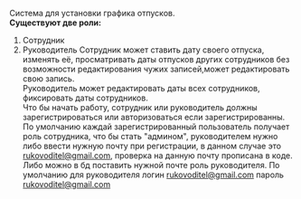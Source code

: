 Система для установки графика отпусков.<br>
<b>Существуют две роли:</b>
1. Сотрудник
2. Руководитель
Сотрудник может ставить дату своего отпуска, изменять её, просматривать даты отпусков других сотрудников без возможности редактирования чужих записей,может редактировать свою запись.<br>
Руководитель может редактировать даты всех сотрудников, фиксировать даты сотрудников.<br>
Что бы начать работу, сотрудник или руководитель должны зарегистрироваться или авторизоваться если зарегистрированны.<br>
По умолчанию каждай зарегистрированный пользователь получает роль сотрудника, что бы стать "админом", руководителем нужно либо ввести нужную почту при регистрации, в данном случае это rukovoditel@gmail.com, проверка на данную почту прописана в коде. Либо можно в бд поставить нужной почте роль руководителя.
По умолчанию для руководителя 
логин rukovoditel@gmail.com
пароль rukovoditel@gmail.com
